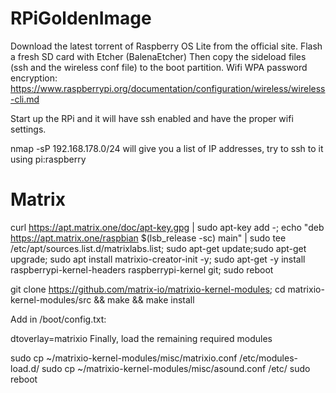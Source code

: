 # RPiGoldenImage

Download the latest torrent of Raspberry OS Lite from the official site.
Flash a fresh SD card with Etcher (BalenaEtcher)
Then copy the sideload files (ssh and the wireless conf file) to the boot partition. Wifi WPA password encryption: 
https://www.raspberrypi.org/documentation/configuration/wireless/wireless-cli.md

Start up the RPi and it will have ssh enabled and have the proper wifi settings.

nmap -sP 192.168.178.0/24 will give you a list of IP addresses, try to ssh to it using pi:raspberry


# Matrix
curl https://apt.matrix.one/doc/apt-key.gpg | sudo apt-key add -; echo "deb https://apt.matrix.one/raspbian $(lsb_release -sc) main" | sudo tee /etc/apt/sources.list.d/matrixlabs.list; sudo apt-get update;sudo apt-get upgrade; sudo apt install matrixio-creator-init -y; sudo apt-get -y install raspberrypi-kernel-headers raspberrypi-kernel git; sudo reboot

git clone https://github.com/matrix-io/matrixio-kernel-modules; cd matrixio-kernel-modules/src && make && make install

Add in /boot/config.txt:

dtoverlay=matrixio
Finally, load the remaining required modules

sudo cp ~/matrixio-kernel-modules/misc/matrixio.conf /etc/modules-load.d/
sudo cp ~/matrixio-kernel-modules/misc/asound.conf /etc/
sudo reboot
